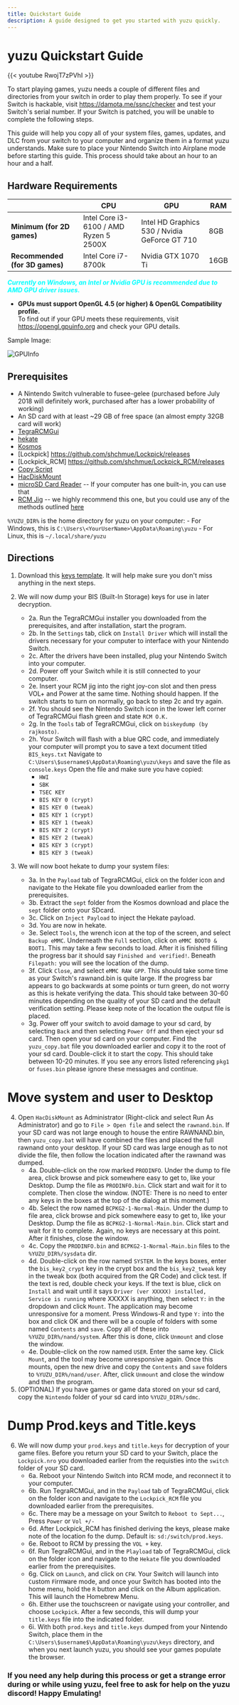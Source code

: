 ```yaml
---
title: Quickstart Guide
description: A guide designed to get you started with yuzu quickly.
---
```


# yuzu Quickstart Guide

{{< youtube RwojT7zPVhI >}}
&nbsp;

To start playing games, yuzu needs a couple of different files and directories from your switch in order to play them properly. To see if your Switch is hackable, visit https://damota.me/ssnc/checker and test your Switch's serial number. If your Switch is patched, you will be unable to complete the following steps.

This guide will help you copy all of your system files, games, updates, and DLC from your switch to your computer and organize them in a format yuzu understands. Make sure to place your Nintendo Switch into Airplane mode before starting this guide. This process should take about an hour to an hour and a half.

## Hardware Requirements
|   	|  CPU 	|   GPU	|   RAM	|
|-----	|---	|---	|---	|
|**Minimum (for 2D games)**|Intel Core i3-6100 / AMD Ryzen 5 2500X|Intel HD Graphics 530 / Nvidia GeForce GT 710|8GB|
|**Recommended (for 3D games)**|Intel Core i7-8700k|Nvidia GTX 1070 Ti|16GB|

<p style="color:cyan"><b><i>Currently on Windows, an Intel or Nvidia GPU is recommended due to AMD GPU driver issues.</b></i><p>

- **GPUs must support OpenGL 4.5 (or higher) & OpenGL Compatibility profile.**<br>
To find out if your GPU meets these requirements, visit https://opengl.gpuinfo.org and check your GPU details.<br>

Sample Image:

![GPUInfo](./gpu_info.png)

## Prerequisites
- A Nintendo Switch vulnerable to fusee-gelee (purchased before July 2018 will definitely work, purchased after has a lower probability of working)
- An SD card with at least ~29 GB of free space (an almost empty 32GB card will work)
- [TegraRCMGui](https://github.com/eliboa/TegraRcmGUI/releases)
- [hekate](https://github.com/CTCaer/hekate/releases/)
- [Kosmos](https://github.com/AtlasNX/Kosmos/releases/)
- [Lockpick] https://github.com/shchmue/Lockpick/releases
- [Lockpick_RCM] https://github.com/shchmue/Lockpick_RCM/releases
- [Copy Script](https://yuzu-emu.org/help/quickstart/yuzu_copy.bat)
- [HacDiskMount](https://files.sshnuke.net/HacDiskMount1055.zip)
- [microSD Card Reader](https://www.amazon.com/Anker-Portable-Reader-RS-MMC-Micro/dp/B006T9B6R2/ref=sr_1_4?s=pc&ie=UTF8&qid=1538875513&sr=1-4&keywords=micro+sd+card+reader) -- If your computer has one built-in, you can use that
- [RCM Jig](https://www.amazon.com/gp/product/B07FP3PC4R/ref=oh_aui_detailpage_o03_s00?ie=UTF8&psc=1) -- we highly recommend this one, but you could use any of the methods outlined [here](https://xghostboyx.github.io/RCM-Guide/)

`%YUZU_DIR%` is the home directory for yuzu on your computer:
    - For Windows, this is `C:\Users\<YourUserName>\AppData\Roaming\yuzu`
    - For Linux, this is `~/.local/share/yuzu`

## Directions
1. Download this [keys template](https://yuzu-emu.org/help/quickstart/console.keys). It will help make sure you don't miss anything in the next steps.
2. We will now dump your BIS (Built-In Storage) keys for use in later decryption.
    - 2a. Run the TegraRCMGui installer you downloaded from the prerequisites, and after installation, start the program. 
    - 2b. In the `Settings` tab, click on `Install Driver` which will install the drivers necessary for your computer to interface with your Nintendo Switch. 
    - 2c. After the drivers have been installed, plug your Nintendo Switch into your computer.
    - 2d. Power off your Switch while it is still connected to your computer.
    - 2e. Insert your RCM jig into the right joy-con slot and then press VOL+ and Power at the same time. Nothing should happen. If the switch starts to turn on normally, go back to step 2c and try again.
    - 2f. You should see the Nintendo Switch icon in the lower left corner of TegraRCMGui flash green and state `RCM O.K.`
    - 2g. In the `Tools` tab of TegraRCMGui, click on `biskeydump (by rajkosto)`.
    - 2h. Your Switch will flash with a blue QRC code, and immediately your computer will prompt you to save a text document titled `BIS_keys.txt` Navigate to `C:\Users\$username$\AppData\Roaming\yuzu\keys` and save the file as `console.keys` Open the file and make sure you have copied:
        - `HWI`
        - `SBK`
        - `TSEC KEY`
        - `BIS KEY 0 (crypt)`
        - `BIS KEY 0 (tweak)`
        - `BIS KEY 1 (crypt)`
        - `BIS KEY 1 (tweak)`
        - `BIS KEY 2 (crypt)`
        - `BIS KEY 2 (tweak)`
        - `BIS KEY 3 (crypt)`
        - `BIS KEY 3 (tweak)`
        
3. We will now boot hekate to dump your system files:
    - 3a. In the `Payload` tab of TegraRCMGui, click on the folder icon and navigate to the Hekate file you downloaded earlier from the prerequisites.
    - 3b. Extract the `sept` folder from the Kosmos download and place the `sept` folder onto your SDcard.
    - 3c. Click on `Inject Payload` to inject the Hekate payload. 
    - 3d. You are now in hekate.
    - 3e. Select `Tools`, the wrench icon at the top of the screen, and select `Backup eMMC`. Underneath the `Full` section, click on `eMMC BOOT0 & BOOT1`. This may take a few seconds to load. After it is finished filling the progress bar it should say `Finished and verified!`. Beneath `Filepath:` you will see the location of the dump. 
    - 3f. Click `Close`, and select `eMMC RAW GPP`. This should take some time as your Switch's rawnand.bin is quite large. If the progress bar appears to go backwards at some points or turn green, do not worry as this is hekate verifying the data. This should take between 30-60 minutes depending on the quality of your SD card and the default verification setting. Please keep note of the location the output file is placed.
    - 3g. Power off your switch to avoid damage to your sd card, by selecting `Back` and then selecting `Power Off` and then eject your sd card. Then open your sd card on your computer. Find the `yuzu_copy.bat` file you downloaded earlier and copy it to the root of your sd card. Double-click it to start the copy. This should take between 10-20 minutes. If you see any errors listed referencing `pkg1` or `fuses.bin` please ignore these messages and continue.

# Move system and user to Desktop
4. Open `HacDiskMount` as Administrator (Right-click and select Run As Administrator) and go to `File > Open file` and select the `rawnand.bin`. If your SD card was not large enough to house the entire RAWNAND.bin, then `yuzu_copy.bat` will have combined the files and placed the full rawnand onto your desktop. If your SD card was large enough as to not divide the file, then follow the location indicated after the rawnand was dumped.
    - 4a. Double-click on the row marked `PRODINFO`. Under the dump to file area, click browse and pick somewhere easy to get to, like your Desktop. Dump the file as `PRODINFO.bin`. Click start and wait for it to complete. Then close the window. (NOTE: There is no need to enter any keys in the boxes at the top of the dialog at this moment.)
    - 4b. Select the row named `BCPKG2-1-Normal-Main`. Under the dump to file area, click browse and pick somewhere easy to get to, like your Desktop. Dump the file as `BCPKG2-1-Normal-Main.bin`. Click start and wait for it to complete. Again, no keys are necessary at this point. After it finishes, close the window.
    - 4c. Copy the `PRODINFO.bin` and `BCPKG2-1-Normal-Main.bin` files to the `%YUZU_DIR%/sysdata` dir.
    - 4d. Double-click on the row named `SYSTEM`. In the keys boxes, enter the `bis_key2_crypt` key in the crypt box and the `bis_key2_tweak` key in the tweak box (both acquired from the QR Code) and click test. If the text is red, double check your keys. If the text is blue, click on `Install` and wait until it says `Driver (ver XXXXX) installed, Service is running` where XXXXX is anything, then select `Y:` in the dropdown and click `Mount`. The application may become unresponsive for a moment. Press Windows-R and type `Y:` into the box and click OK and there will be a couple of folders with some named `Contents` and `save`. Copy all of these into `%YUZU_DIR%/nand/system`. After this is done, click `Unmount` and close the window.
    - 4e. Double-click on the row named `USER`. Enter the same key. Click `Mount`, and the tool may become unresponsive again. Once this mounts, open the new drive and copy the `Contents` and `save` folders to `%YUZU_DIR%/nand/user`. After, click `Unmount` and close the window and then the program.
5. (OPTIONAL) If you have games or game data stored on your sd card, copy the `Nintendo` folder of your sd card into `%YUZU_DIR%/sdmc`.

# Dump Prod.keys and Title.keys
6. We will now dump your `prod.keys` and `title.keys` for decryption of your game files. Before you return your SD card to your Switch, place the `Lockpick.nro` you downloaded earlier from the requisties into the `switch` folder of your SD card.
    - 6a. Reboot your Nintendo Switch into RCM mode, and reconnect it to your computer.
    - 6b. Run TegraRCMGui, and in the `Payload` tab of TegraRCMGui, click on the folder icon and navigate to the `Lockpick_RCM` file you downloaded earlier from the prerequisites.
    - 6c. There may be a message on your Switch to `Reboot to Sept...`, Press `Power` or `Vol +/-`
    - 6d. After Lockpick_RCM has finished deriving the keys, please make note of the location fo the dump. Default is: `sd:/switch/prod.keys`.
    - 6e. Reboot to RCM by pressing the `VOL +` key. 
    - 6f. Run TegraRCMGui, and in the `Playload` tab of TegraRCMGui, click on the folder icon and navigate to the `Hekate` file you downloaded earlier from the prerequisites. 
    - 6g. Click on `Launch`, and click on `CFW`. Your Switch will launch into `C`ustom `F`irm`W`are mode, and once your Switch has booted into the home menu, hold the `R` button and click on the Album application. This will launch the Homebrew Menu.
    - 6h. Either use the touchscreen or navigate using your controller, and choose `Lockpick`. After a few seconds, this will dump your `title.keys` file into the indicated folder.
    - 6i. With both `prod.keys` and `title.keys` dumped from your Nintendo Switch, place them in the `C:\Users\$username$\AppData\Roaming\yuzu\keys` directory, and when you next launch yuzu, you should see your games populate the browser. 

### If you need any help during this process or get a strange error during or while using yuzu, feel free to ask for help on the yuzu discord! Happy Emulating!

